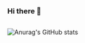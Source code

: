 ### Hi there 👋

<img src="https://img.shields.io/badge/language-c-lightgrey" alt="">



![Anurag's GitHub stats](https://github-readme-stats.vercel.app/api?username=OhSSangHoon&show_icons=true&theme=radical)

<!--
**OhSSangHoon/OhSSangHoon** is a ✨ _special_ ✨ repository because its `README.md` (this file) appears on your GitHub profile.

Here are some ideas to get you started:

- 🔭 I’m currently working on ... 
- 🌱 I’m currently learning ...
- 👯 I’m looking to collaborate on ...
- 🤔 I’m looking for help with ...
- 💬 Ask me about ...
- 📫 How to reach me: ...
- 😄 Pronouns: ...
- ⚡ Fun fact: ...
